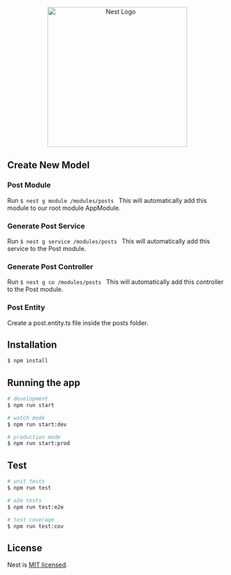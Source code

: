 <p align="center">
  <a href="http://nestjs.com/" target="blank"><img src="https://nestjs.com/img/logo_text.svg" width="320" alt="Nest Logo" /></a>
</p>

## Create New Model

### Post Module
Run ```$ nest g module /modules/posts ```
This will automatically add this module to our root module AppModule.

### Generate Post Service
Run ```$ nest g service /modules/posts ```
This will automatically add this service to the Post module.

### Generate Post Controller
Run ```$ nest g co /modules/posts ```
This will automatically add this controller to the Post module.

### Post Entity
Create a post.entity.ts file inside the posts folder.

## Installation

```bash
$ npm install
```

## Running the app

```bash
# development
$ npm run start

# watch mode
$ npm run start:dev

# production mode
$ npm run start:prod
```

## Test

```bash
# unit tests
$ npm run test

# e2e tests
$ npm run test:e2e

# test coverage
$ npm run test:cov
```

## License

Nest is [MIT licensed](LICENSE).
